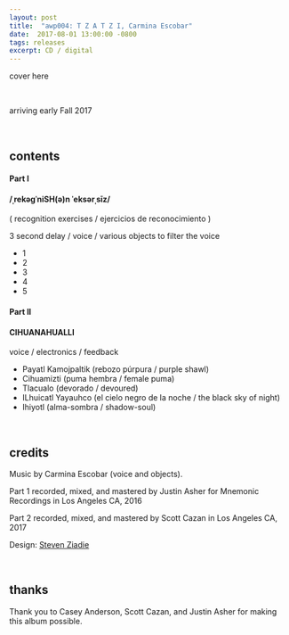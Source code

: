 ```yaml
---
layout: post
title:  "awp004: T Z A T Z I, Carmina Escobar"
date:  2017-08-01 13:00:00 -0800
tags: releases
excerpt: CD / digital
---
```


cover here

<br/>

arriving early Fall 2017

<br/>

## contents

#### Part I
#### /ˌrekəɡˈniSH(ə)n ˈeksərˌsīz/
( recognition exercises / ejercicios de reconocimiento )

3 second delay / voice / various objects to filter the voice

* 1
* 2
* 3
* 4
* 5

#### Part II
#### CIHUANAHUALLI

voice / electronics / feedback

* Payatl Kamojpaltik (rebozo púrpura / purple shawl)
* Cihuamizti (puma hembra / female puma)
* Tlacualo (devorado / devoured)
* ILhuicatl Yayauhco (el cielo negro de la noche / the black sky of night)
* Ihiyotl (alma-sombra / shadow-soul)

<br/>

## credits

Music by Carmina Escobar (voice and objects).

Part 1 recorded, mixed, and mastered by Justin Asher for Mnemonic Recordings in Los Angeles CA, 2016

Part 2 recorded, mixed, and mastered by Scott Cazan in Los Angeles CA, 2017

Design: [Steven Ziadie](http://estzi.com/)

<br/>

## thanks

Thank you to Casey Anderson, Scott Cazan, and Justin Asher for making this album possible.
